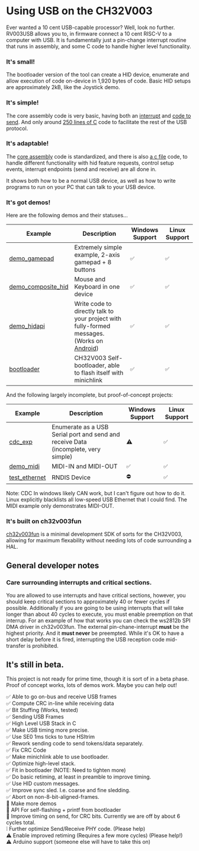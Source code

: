 # Using USB on the CH32V003

Ever wanted a 10 cent USB-capable processor? Well, look no further. RV003USB allows you to, in firmware connect a 10 cent RISC-V to a computer with USB. It is fundamentally just a pin-change interrupt routine that runs in assembly, and some C code to handle higher level functionality.

### It's small!

The bootloader version of the tool can create a HID device, enumerate and allow execution of code on-device in 1,920 bytes of code.  Basic HID setups are approximately 2kB, like the Joystick demo.

### It's simple!

The core assembly code is very basic, having both an [interrupt](https://github.com/cnlohr/rv003usb/blob/master/rv003usb/rv003usb.S#L43) and [code to send](https://github.com/cnlohr/rv003usb/blob/master/rv003usb/rv003usb.S#L547).   And only around [250 lines of C](https://github.com/cnlohr/rv003usb/blob/master/rv003usb/rv003usb.c) code to facilitate the rest of the USB protocol.    

### It's adaptable!

The [core assembly](https://github.com/cnlohr/rv003usb/blob/master/rv003usb/rv003usb.S) code is standardized, and there is also [a c file](https://github.com/cnlohr/rv003usb/blob/master/rv003usb/rv003usb.c) code, to handle different functionality with hid feature requests, control setup events, interrupt endpoints (send and receive) are all done in.

It shows both how to be a normal USB device, as well as how to write programs to run on your PC that can talk to your USB device.

### It's got demos!

Here are the following demos and their statuses...

| Example      | Description | Windows Support | Linux Support |
| ------------ | ----------- | --------------- | ------------- |
| [demo_gamepad](https://github.com/cnlohr/rv003usb/tree/master/demo_gamepad) | Extremely simple example, 2-axis gamepad + 8 buttons | `✅` | `✅` | :question: |
| [demo_composite_hid](https://github.com/cnlohr/rv003usb/tree/master/demo_composite_hid) | Mouse and Keyboard in one device | `✅` | `✅` | :question: |
| [demo_hidapi](https://github.com/cnlohr/rv003usb/tree/master/demo_hidapi) | Write code to directly talk to your project with fully-formed messages. (Works on [Android](https://github.com/cnlohr/androidusbtest)) | `✅` | `✅` |
| [bootloader](https://github.com/cnlohr/rv003usb/tree/master/bootloader) | CH32V003 Self-bootloader, able to flash itself with minichlink | `✅` | `✅` | :question: |

And the following largely incomplete, but proof-of-concept projects:

| Example      | Description | Windows Support | Linux Support |
| ------------ | ----------- | --------------- | ------------- |
| [cdc_exp](https://github.com/cnlohr/rv003usb/tree/master/testing/cdc_exp) | Enumerate as a USB Serial port and send and receive Data (incomplete, very simple) | :warning: | `✅` | :question: |
| [demo_midi](https://github.com/cnlohr/rv003usb/tree/master/testing/demo_midi) | MIDI-IN and MIDI-OUT | `✅` | `✅` |
| [test_ethernet](https://github.com/cnlohr/rv003usb/tree/master/testing/test_ethernet) | RNDIS Device | :no_entry: | `✅` |

Note: CDC In windows likely CAN work, but I can't figure out how to do it.  Linux explicitly blacklists all low-speed USB Ethernet that I could find.  The MIDI example only demonstrates MIDI-OUT.

### It's built on ch32v003fun

[ch32v003fun](https://github.com/cnlohr/ch32v003fun) is a minimal development SDK of sorts for the CH32V003, allowing for maximum flexability without needing lots of code surrounding a HAL.

## General developer notes

### Care surrounding interrupts and critical sections.

You are allowed to use interrupts and have critical sections, however, you should keep critical sections to approximately 40 or fewer cycles if possible.  Additionally if you are going to be using interrupts that will take longer than about 40 cycles to execute, you must enable preemption on that interrup.  For an example of how that works you can check the ws2812b SPI DMA driver in ch32v003fun.  The external pin-chane-interrupt **must** be the highest priority. And it **must never** be preempted.  While it's OK to have a short delay before it is fired, interrupting the USB reception code mid-transfer is prohibited.

## It's still in beta.

This project is not ready for prime time, though it is sort of in a beta phase.  Proof of concept works, lots of demos work.  Maybe you can help out!

:white_check_mark: Able to go on-bus and receive USB frames  
:white_check_mark: Compute CRC in-line while receiving data  
:white_check_mark: Bit Stuffing (Works, tested)  
:white_check_mark: Sending USB Frames  
:white_check_mark: High Level USB Stack in C  
:white_check_mark: Make USB timing more precise.  
:white_check_mark: Use SE0 1ms ticks to tune HSItrim  
:white_check_mark: Rework sending code to send tokens/data separately.  
:white_check_mark: Fix CRC Code  
:white_check_mark: Make minichlink able to use bootloader.  
:white_check_mark: Optimize high-level stack.  
:white_check_mark: Fit in bootloader (NOTE: Need to tighten more)  
:white_check_mark: Do basic retiming, at least in preamble to improve timing.  
:white_check_mark: Use HID custom messages.  
:white_check_mark: Improve sync sled.  I.e. coarse and fine sledding.  
:white_check_mark: Abort on non-8-bit-aligned-frames.  
:white_square_button: Make more demos  
:white_square_button: API For self-flashing + printf from bootloader  
:white_square_button: Improve timing on send, for CRC bits.  Currently we are off by about 6 cycles total.  
:grey_exclamation: Further optimize Send/Receive PHY code. (Please help)  
:warning: Enable improved retiming (Requires a few more cycles) (Please help!)  
:warning: Arduino support (someone else will have to take this on)  

